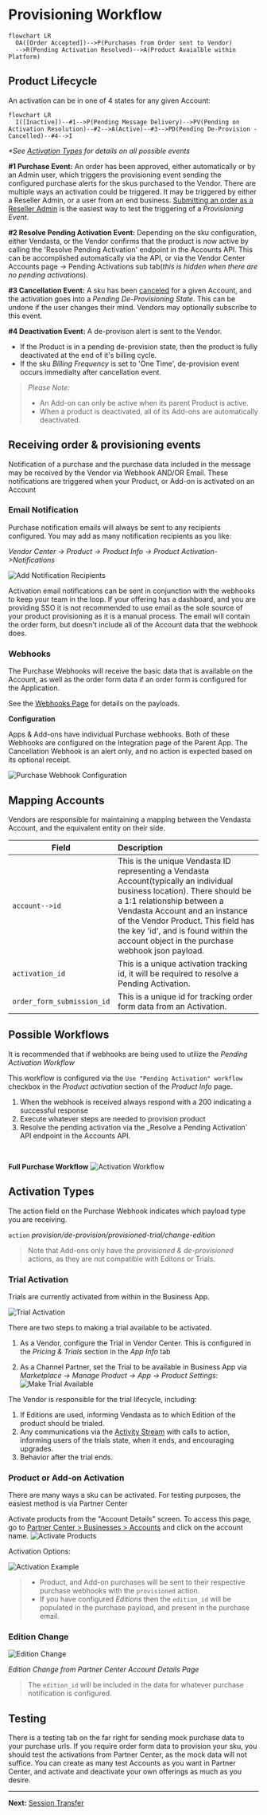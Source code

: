 # Provisioning Workflow

``` mermaid
flowchart LR
  OA([Order Accepted])-->P(Purchases from Order sent to Vendor)
  -->R(Pending Activation Resolved)-->A(Product Avaialble within Platform)
```

## Product Lifecycle

An activation can be in one of 4 states for any given Account:

``` mermaid
flowchart LR
  I([Inactive])--#1-->P(Pending Message Delivery)-->PV(Pending on Activation Resolution)--#2-->A(Active)--#3-->PD(Pending De-Provision - Cancelled)--#4-->I
```

_*See [Activation Types](./purchase_workflow.md#activation-types) for details on all possible events_

**#1 Purchase Event:** An order has been approved, either automatically or by an Admin user, which triggers the provisioning event sending the configured purchase alerts for the skus purchased to the Vendor. There are multiple ways an activation could be triggered. It may be triggered by either a Reseller Admin, or a user from an end business. [Submitting an order as a Reseller Admin](https://support.vendasta.com/hc/en-us/articles/4406958134807) is the easiest way to test the triggering of a _Provisioning Event_.

**#2 Resolve Pending Activation Event:** Depending on the sku configuration, either Vendasta, or the Vendor confirms that the product is now active by calling the 'Resolve Pending Activation' endpoint in the Accounts API. This can be accomplished automatically via the API, or via the Vendor Center Accounts page -> Pending Activations sub tab(_this is hidden when there are no pending activations_).

**#3 Cancellation Event:** A sku has been [canceled](https://support.vendasta.com/hc/en-us/articles/206621228) for a given Account, and the activation goes into a _Pending De-Provisioning State_. This can be undone if the user changes their mind. Vendors may optionally subscribe to this event.

**#4 Deactivation Event:** A de-provison alert is sent to the Vendor. 
* If the Product is in a pending de-provision state, then the product is fully deactivated at the end of it's billing cycle.
* If the sku _Billing Frequency_ is set to 'One Time', de-provision event occurs immedialty after cancellation event.


<!-- theme: warning -->
>_Please Note:_
>* An Add-on can only be active when its parent Product is active.
>* When a product is deactivated, all of its Add-ons are automatically deactivated. 


## Receiving order & provisioning events
Notification of a purchase and the purchase data included in the message may be received by the Vendor via Webhook AND/OR Email. These notifications are triggered when your Product, or Add-on is activated on an Account

### Email Notification

Purchase notification emails will always be sent to any recipients configured. You may add as many notification recipients as you like:

_Vendor Center -> Product -> Product Info -> Product Activation->Notifications_

![Add Notification Recipients](../../assets/images/provisioning/notification_recipients.png)

Activation email notifications can be sent in conjunction with the webhooks to keep your team in the loop. If your offering has a dashboard, and you are providing SSO it is not recommended to use email as the sole source of your product provisioning as it is a manual process. The email will contain the order form, but doesn't include all of the Account data that the webhook does.

### Webhooks

The Purchase Webhooks will receive the basic data that is available on the Account, as well as the order form data if an order form is configured for the Application.

See the [Webhooks Page](../Other/marketplace_webhooks.md) for details on the payloads.

**Configuration**

Apps & Add-ons have individual Purchase webhooks. Both of these Webhooks are configured on the Integration page of the Parent App. The Cancellation Webhook is an alert only, and no action is expected based on its optional receipt.

![Purchase Webhook Configuration](../../assets/images/provisioning/provisioning_config.png)


## Mapping Accounts

Vendors are responsible for maintaining a mapping between the Vendasta Account, and the equivalent entity on their side.

|Field| Description
| --------------|:----|
|`account-->id`| This is the unique Vendasta ID representing a Vendasta Account(typically an individual business location). There should be a 1:1 relationship between a Vendasta Account and an instance of the Vendor Product. This field has the key 'id', and is found within the account object in the purchase webhook json payload. |
|`activation_id` | This is a unique activation tracking id, it will be required to resolve a Pending Activation.|
|`order_form_submission_id` |This is a unique id for tracking order form data from an Activation.

## Possible Workflows

It is recommended that if webhooks are being used to utilize the _Pending Activation Workflow_

This workflow is configured via the `Use "Pending Activation" workflow` checkbox in the _Product activation_ section of the _Product Info_ page.

1) When the webhook is received always respond with a 200 indicating a successful response
2) Execute whatever steps are needed to provision product
3) Resolve the pending activation via the _Resolve a Pending Activation` API endpoint in the Accounts API.

</br>

**Full Purchase Workflow**
![Activation Workflow](../../assets/images/provisioning/activation_workflow.png)

## Activation Types

The action field on the Purchase Webhook indicates which payload type you are receiving. 

`action`  _provision/de-provision/provisioned-trial/change-edition_

<!-- theme: info -->
>Note that Add-ons only have the _provisioned & de-provisioned_ actions, as they are not compatible with Editons or Trials.


### Trial Activation
Trials are currently activated from within in the Business App.

![Trial Activation](https://storage.googleapis.com/wordpress-www-vendasta/developers/2020/trial_800.png)

There are two steps to making a trial available to be activated.

1. As a Vendor, configure the Trial in Vendor Center. This is configured in the _Pricing & Trials_ section in the _App Info_ tab

2. As a Channel Partner, set the Trial to be available in Business App via _Marketplace -> Manage Product -> App -> Product Settings_:
![Make Trial Available](https://storage.googleapis.com/wordpress-www-vendasta/developers/2020/trial_config_800.png)

The Vendor is responsible for the trial lifecycle, including:

1. If Editions are used, informing Vendasta as to which Edition of the product should be trialed.
2. Any communications via the [Activity Stream](/vendors/integration/activity-stream) with calls to action, informing users of the trials state, when it ends, and encouraging upgrades.
3. Behavior after the trial ends.



### Product or Add-on Activation

There are many ways a sku can be activated. For testing purposes, the easiest method is via Partner Center

Activate products from the "Account Details" screen. To access this page, go to [Partner Center > Businesses > Accounts](https://partners.vendasta.com/manage-accounts) and click on the account name.
![Activate Products](https://storage.googleapis.com/wordpress-www-vendasta/developers/2020/activation_route_800.png)

Activation Options:

![Activation Example](https://storage.googleapis.com/wordpress-www-vendasta/developers/2020/product_activation_labels.png)

<!-- theme: info -->
>* Product, and Add-on purchases will be sent to their respective purchase webhooks with the `provisioned` action.
>* If you have configured _Editions_ then the `edition_id` will be populated in the purchase payload, and present in the purchase email.

### Edition Change

![Edition Change](https://storage.googleapis.com/wordpress-www-vendasta/developers/2020/edition_change.gif)

_Edition Change from Partner Center Account Details Page_

<!-- theme: info -->
>The `edition_id` will be included in the data for whatever purchase notification is configured.

## Testing

There is a testing tab on the far right for sending mock purchase data to your purchase urls. If you require order form data to provision your sku, you should test the activations from Partner Center, as the mock data will not suffice. 
You can create as many test Accounts as you want in Partner Center, and activate and deactivate your own offerings as much as you desire.

---

**Next:** [Session Transfer](/vendors/integration/session-transfer)
